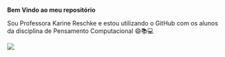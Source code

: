 **Bem Vindo ao meu repositório**

Sou Professora Karine Reschke e estou utilizando o GitHub com os alunos da disciplina de Pensamento Computacional 😄📚💻



![](https://tenor.com/pt-BR/search/learning-gifs)



